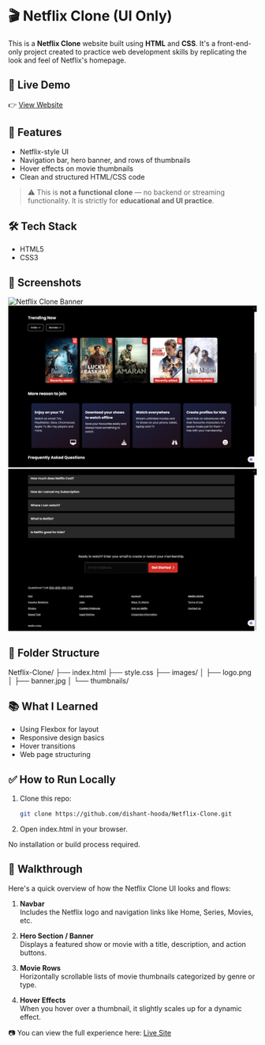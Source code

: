 # 🎬 Netflix Clone (UI Only)

This is a **Netflix Clone** website built using **HTML** and **CSS**. It's a front-end-only project created to practice web development skills by replicating the look and feel of Netflix's homepage.

## 🔗 Live Demo

👉 [View Website](https://dishant-hooda.github.io/Netflix-Clone/)

## 🚀 Features

- Netflix-style UI
- Navigation bar, hero banner, and rows of thumbnails
- Hover effects on movie thumbnails
- Clean and structured HTML/CSS code

> ⚠️ This is **not a functional clone** — no backend or streaming functionality. It is strictly for **educational and UI practice**.

## 🛠️ Tech Stack

- HTML5
- CSS3

## 📸 Screenshots
![Netflix Clone Banner](assets/banner1.png)
![Netflix Clone Banner](assets/banner2.png)
![Netflix Clone Banner](assets/banner3.png)



## 📁 Folder Structure

Netflix-Clone/
├── index.html
├── style.css
├── images/
│ ├── logo.png
│ ├── banner.jpg
│ └── thumbnails/

## 📚 What I Learned

- Using Flexbox for layout
- Responsive design basics
- Hover transitions
- Web page structuring

## ✅ How to Run Locally

1. Clone this repo:
   ```bash
   git clone https://github.com/dishant-hooda/Netflix-Clone.git
   
2. Open index.html in your browser.

No installation or build process required.

## 🧭 Walkthrough

Here's a quick overview of how the Netflix Clone UI looks and flows:

1. **Navbar**  
   Includes the Netflix logo and navigation links like Home, Series, Movies, etc.

2. **Hero Section / Banner**  
   Displays a featured show or movie with a title, description, and action buttons.

3. **Movie Rows**  
   Horizontally scrollable lists of movie thumbnails categorized by genre or type.

4. **Hover Effects**  
   When you hover over a thumbnail, it slightly scales up for a dynamic effect.

📷 You can view the full experience here: [Live Site](https://dishant-hooda.github.io/Netflix-Clone/)


